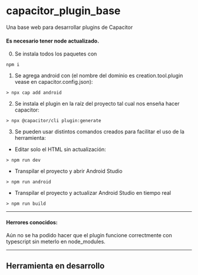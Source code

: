# capacitor_plugin_base
Una base web para desarrollar plugins de Capacitor

#### Es necesario tener node actualizado.

0) Se instala todos los paquetes con 
```
npm i
```

1) Se agrega android con (el nombre del dominio es creation.tool.plugin vease en capacitor.config.json): 
```
> npx cap add android
```

2) Se instala el plugin en la raíz del proyecto tal cual nos enseña hacer capacitor:
```
> npx @capacitor/cli plugin:generate
```

3) Se pueden usar distintos comandos creados para facilitar el uso de la herramienta:

- Editar solo el HTML sin actualización: 
```
> npm run dev
```

- Transpilar el proyecto y abrir Android Studio
```
> npm run android
```

- Transpilar el proyecto y actualizar Android Studio en tiempo real
```
> npm run build 
```
---
#### Herrores conocidos: 
Aún no se ha podido hacer que el plugin funcione correctmente con typescript sin meterlo en node_modules.

---
## Herramienta en desarrollo
